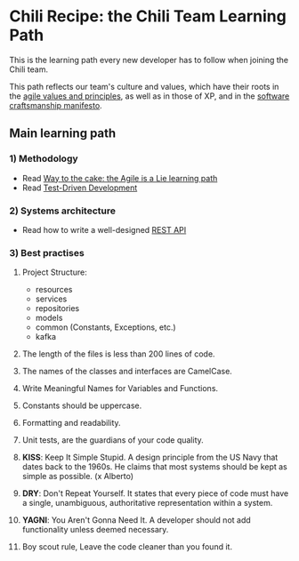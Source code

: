 # Chili Recipe: the Chili Team Learning Path

This is the learning path every new developer has to follow when joining the Chili team.

This path reflects our team's culture and values, which have their roots in the [agile values and principles](http://agilemanifesto.org/), as well as in those of XP, and in the [software craftsmanship manifesto](http://manifesto.softwarecraftsmanship.org/).

## Main learning path

### 1) Methodology
* Read [Way to the cake: the Agile is a Lie learning path](https://github.com/chilispa/way-to-the-cake)
* Read [Test-Driven Development](/study-path/methodologies/test_driven_development/tdd.md)
    

### 2) Systems architecture
* Read how to write a well-designed [REST API](https://docs.microsoft.com/en-us/azure/architecture/best-practices/api-design)

### 3) Best practises
1. Project Structure:
    * resources
    * services
    * repositories
    * models
    * common (Constants, Exceptions, etc.)
    * kafka
    
2. The length of the files is less than 200 lines of code.
3. The names of the classes and interfaces are CamelCase.
4. Write Meaningful Names for Variables and Functions.
5. Constants should be uppercase.
6. Formatting and readability.
7. Unit tests, are the guardians of your code quality.
8. <b>KISS</b>: Keep It Simple Stupid. A design principle from the US Navy that dates back to the 1960s. He claims that most systems should be kept as simple as possible. (x Alberto)
9. <b>DRY</b>: Don't Repeat Yourself. It states that every piece of code must have a single, unambiguous, authoritative representation within a system.
10. <b>YAGNI</b>: You Aren't Gonna Need It. A developer should not add functionality unless deemed necessary.
11. Boy scout rule, Leave the code cleaner than you found it.
